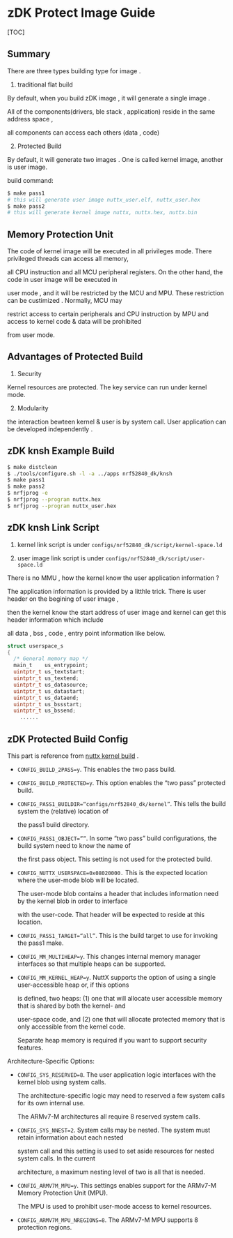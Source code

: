 # zDK Protect Image Guide

[TOC]

## Summary

There are three types building type for image .

1) traditional flat build  

By default, when you build zDK image , it will generate a single image .

All of the components(drivers, ble stack , application) reside in the same address space ,  

all components can access each others (data , code)

2) Protected Build  

By default, it will generate two images . One is called kernel image, another is user image.

build command:

```sh
$ make pass1
# this will generate user image nuttx_user.elf, nuttx_user.hex
$ make pass2
# this will generate kernel image nuttx, nuttx.hex, nuttx.bin
```



## Memory Protection Unit

The code of kernel image will be executed  in all privileges mode. There privileged threads can access all memory,  

all CPU instruction and all MCU peripheral registers. On the other hand, the code in user image will be executed in  

user mode , and it will be restricted by the MCU and MPU. These restriction can be custimized . Normally, MCU may  

restrict access to certain peripherals and CPU instruction by MPU and access to kernel code & data will be prohibited  

from user mode.



## Advantages of Protected Build

1) Security  

Kernel resources are protected. The key service can run under kernel mode.

2) Modularity  

the interaction bewteen kernel & user is by system call. User application can be developed independently . 



## zDK knsh Example Build

```sh
$ make distclean
$ ./tools/configure.sh -l -a ../apps nrf52840_dk/knsh
$ make pass1
$ make pass2
$ nrfjprog -e
$ nrfjprog --program nuttx.hex
$ nrfjprog --program nuttx_user.hex
```



## zDK knsh Link Script

1) kernel link script is under `configs/nrf52840_dk/script/kernel-space.ld`

2) user image link script is under `configs/nrf52840_dk/script/user-space.ld`

There is no MMU , how the kernel know the user application information ?  

The application information is provided by a litthle trick. There is user header on the begining of user image ,  

then the kernel know the start address of user image and  kernel can get this header information which include  

all data , bss , code , entry point information  like below.

```c
struct userspace_s
{
  /* General memory map */
  main_t    us_entrypoint;
  uintptr_t us_textstart;
  uintptr_t us_textend;
  uintptr_t us_datasource;
  uintptr_t us_datastart;
  uintptr_t us_dataend;
  uintptr_t us_bssstart;
  uintptr_t us_bssend;
    ......
```



## zDK Protected Build Config

This part is reference from [nuttx kernel build](http://www.nuttx.org/doku.php?id=wiki:howtos:kernelbuild&s[]=kernel&s[]=build#nuttx_protected_build) .

- `CONFIG_BUILD_2PASS=y`. This enables the two pass build.

- `CONFIG_BUILD_PROTECTED=y`. This option enables the “two pass” protected build.

- `CONFIG_PASS1_BUILDIR=“configs/nrf52840_dk/kernel”`. This tells the build system the (relative) location of  

  the pass1 build directory.

- `CONFIG_PASS1_OBJECT=””`. In some “two pass” build configurations, the build system need to know the name of  

  the first pass object. This setting is not used for the protected build.

- `CONFIG_NUTTX_USERSPACE=0x08020000.` This is the expected location where the user-mode blob will be located.   

  The user-mode blob contains a header that includes information need by the kernel blob in order to interface  

  with the user-code. That header will be expected to reside at this location.

- `CONFIG_PASS1_TARGET=“all”`. This is the build target to use for invoking the pass1 make.

- `CONFIG_MM_MULTIHEAP=y`. This changes internal memory manager interfaces so that multiple heaps can be supported.

- `CONFIG_MM_KERNEL_HEAP=y`. NuttX supports the option of using a single user-accessible heap or, if this options   

  is defined, two heaps: (1) one that will allocate user accessible memory that is shared by both the kernel- and  

  user-space code, and (2) one that will allocate protected memory that is only accessible from the kernel code.   

  Separate heap memory is required if you want to support security features.

Architecture-Specific Options:

- `CONFIG_SYS_RESERVED=8`. The user application logic interfaces with the kernel blob using system calls.  

  The architecture-specific logic may need to reserved a few system calls for its own internal use.  

  The ARMv7-M architectures all require 8 reserved system calls.

- `CONFIG_SYS_NNEST=2`. System calls may be nested. The system must retain information about each nested  

  system call and this setting is used to set aside resources for nested system calls. In the current  

  architecture, a maximum nesting level of two is all that is needed.

- `CONFIG_ARMV7M_MPU=y`. This settings enables support for the ARMv7-M Memory Protection Unit (MPU).  

  The MPU is used to prohibit user-mode access to kernel resources.

- `CONFIG_ARMV7M_MPU_NREGIONS=8`. The ARMv7-M MPU supports 8 protection regions.
